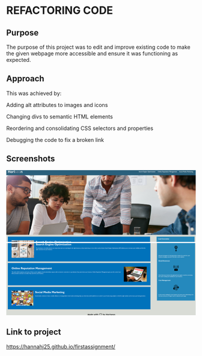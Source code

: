 # REFACTORING CODE

## Purpose

The purpose of this project was to edit and improve existing code to make the given webpage more accessible and ensure it was functioning as expected.

## Approach

This was achieved by:

  Adding alt attributes to images and icons

  Changing divs to semantic HTML elements

  Reordering and consolidating CSS selectors and properties

  Debugging the code to fix a broken link

## Screenshots
![Screenshot](./assets/images/Horiseon-screenshot.png)
![Screenshot2](./assets/images/Horiseon-screenshot2.png)

## Link to project

https://hannahj25.github.io/firstassignment/